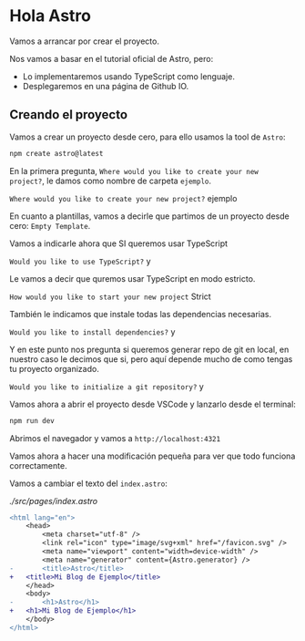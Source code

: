 # Hola Astro

Vamos a arrancar por crear el proyecto.

Nos vamos a basar en el tutorial oficial de Astro, pero:

- Lo implementaremos usando TypeScript como lenguaje.
- Desplegaremos en una página de Github IO.

## Creando el proyecto

Vamos a crear un proyecto desde cero, para ello usamos la tool de `Astro`:

```bash
npm create astro@latest
```

En la primera pregunta, `Where would you like to create your new project?`, le damos como nombre de carpeta `ejemplo`.

`Where would you like to create your new project?`
ejemplo

En cuanto a plantillas, vamos a decirle que partimos de un proyecto desde cero: `Empty Template`.

Vamos a indicarle ahora que SI queremos usar TypeScript

`Would you like to use TypeScript?`
y

Le vamos a decir que quremos usar TypeScript en modo estricto.

`How would you like to start your new project`
Strict

También le indicamos que instale todas las dependencias necesarias.

`Would you like to install dependencies?`
y

Y en este punto nos pregunta si queremos generar repo de git en local, en nuestro caso le decimos que si, pero aquí depende mucho de como tengas tu proyecto organizado.

`Would you like to initialize a git repository?`
y

Vamos ahora a abrir el proyecto desde VSCode y lanzarlo desde el terminal:

```bash
npm run dev
```

Abrimos el navegador y vamos a `http://localhost:4321`

Vamos ahora a hacer una modificación pequeña para ver que todo funciona correctamente.

Vamos a cambiar el texto del `index.astro`:

_./src/pages/index.astro_

```diff
<html lang="en">
	<head>
		<meta charset="utf-8" />
		<link rel="icon" type="image/svg+xml" href="/favicon.svg" />
		<meta name="viewport" content="width=device-width" />
		<meta name="generator" content={Astro.generator} />
-		<title>Astro</title>
+   <title>Mi Blog de Ejemplo</title>
	</head>
	<body>
-		<h1>Astro</h1>
+   <h1>Mi Blog de Ejemplo</h1>
	</body>
</html>
```
